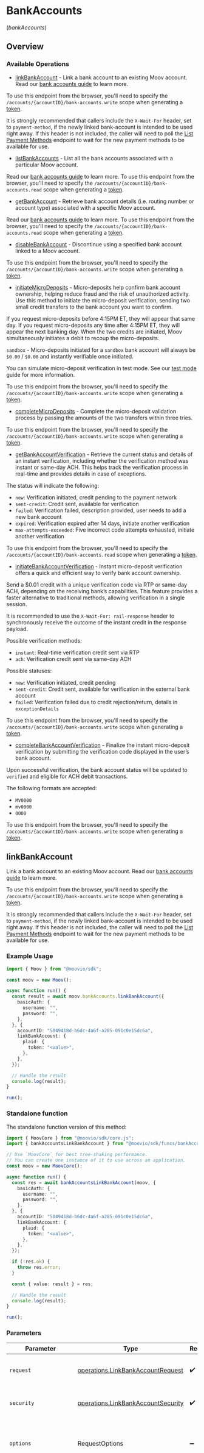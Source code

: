 # BankAccounts
(*bankAccounts*)

## Overview

### Available Operations

* [linkBankAccount](#linkbankaccount) - Link a bank account to an existing Moov account. Read our [bank accounts guide](https://docs.moov.io/guides/sources/bank-accounts/) to learn more.

To use this endpoint from the browser, you'll need to specify the `/accounts/{accountID}/bank-accounts.write` scope when generating a [token](https://docs.moov.io/api/authentication/access-tokens/).

It is strongly recommended that callers include the `X-Wait-For` header, set to `payment-method`, if the newly linked
bank-account is intended to be used right away. If this header is not included, the caller will need to poll the [List Payment
Methods](https://docs.moov.io/api/sources/payment-methods/list/)
endpoint to wait for the new payment methods to be available for use.
* [listBankAccounts](#listbankaccounts) - List all the bank accounts associated with a particular Moov account. 

Read our [bank accounts guide](https://docs.moov.io/guides/sources/bank-accounts/) to learn more. To use this endpoint 
from the browser, you'll need to specify the `/accounts/{accountID}/bank-accounts.read` scope when generating a 
[token](https://docs.moov.io/api/authentication/access-tokens/).
* [getBankAccount](#getbankaccount) - Retrieve bank account details (i.e. routing number or account type) associated with a specific Moov account. 

Read our [bank accounts guide](https://docs.moov.io/guides/sources/bank-accounts/) to learn more. To use this 
endpoint from the browser, you'll need to specify the `/accounts/{accountID}/bank-accounts.read` scope when 
generating a [token](https://docs.moov.io/api/authentication/access-tokens/).
* [disableBankAccount](#disablebankaccount) - Discontinue using a specified bank account linked to a Moov account. 

To use this endpoint from the browser, you'll need to specify the `/accounts/{accountID}/bank-accounts.write` scope 
when generating a [token](https://docs.moov.io/api/authentication/access-tokens/).
* [initiateMicroDeposits](#initiatemicrodeposits) - Micro-deposits help confirm bank account ownership, helping reduce fraud and the risk of unauthorized activity. Use this method to initiate the micro-deposit verification, sending two small credit transfers to the bank account you want to confirm.

If you request micro-deposits before 4:15PM ET, they will appear that same day. If you request micro-deposits any time after 4:15PM ET, they will appear the next banking day. When the two credits are initiated, Moov simultaneously initiates a debit to recoup the micro-deposits. 

`sandbox` - Micro-deposits initiated for a `sandbox` bank account will always be `$0.00` / `$0.00` and instantly verifiable once initiated.

You can simulate micro-deposit verification in test mode. See our [test mode](https://docs.moov.io/guides/get-started/test-mode/#micro-deposits) guide for more information.

To use this endpoint from the browser, you'll need to specify the `/accounts/{accountID}/bank-accounts.write` scope when generating a [token](https://docs.moov.io/api/authentication/access-tokens/).
* [completeMicroDeposits](#completemicrodeposits) - Complete the micro-deposit validation process by passing the amounts of the two transfers within three tries.

To use this endpoint from the browser, you'll need to specify the `/accounts/{accountID}/bank-accounts.write` scope when generating a 
[token](https://docs.moov.io/api/authentication/access-tokens/).
* [getBankAccountVerification](#getbankaccountverification) - Retrieve the current status and details of an instant verification, including whether the verification method was instant or same-day 
ACH. This helps track the verification process in real-time and provides details in case of exceptions.

The status will indicate the following:

- `new`: Verification initiated, credit pending to the payment network
- `sent-credit`: Credit sent, available for verification
- `failed`: Verification failed, description provided, user needs to add a new bank account
- `expired`: Verification expired after 14 days, initiate another verification
- `max-attempts-exceeded`: Five incorrect code attempts exhausted, initiate another verification

To use this endpoint from the browser, you'll need to specify the `/accounts/{accountID}/bank-accounts.read` scope when generating a 
[token](https://docs.moov.io/api/authentication/access-tokens/).
* [initiateBankAccountVerification](#initiatebankaccountverification) - Instant micro-deposit verification offers a quick and efficient way to verify bank account ownership. 

Send a $0.01 credit with a unique verification code via RTP or same-day ACH, depending on the receiving bank’s capabilities. This
feature provides a faster alternative to traditional methods, allowing verification in a single session.

It is recommended to use the `X-Wait-For: rail-response` header to synchronously receive the outcome of the instant credit in the
 response payload.

Possible verification methods:
  - `instant`: Real-time verification credit sent via RTP
  - `ach`: Verification credit sent via same-day ACH

Possible statuses:
  - `new`: Verification initiated, credit pending
  - `sent-credit`: Credit sent, available for verification in the external bank account
  - `failed`: Verification failed due to credit rejection/return, details in `exceptionDetails`

To use this endpoint from the browser, you'll need to specify the `/accounts/{accountID}/bank-accounts.write` scope when generating a 
[token](https://docs.moov.io/api/authentication/access-tokens/).
* [completeBankAccountVerification](#completebankaccountverification) - Finalize the instant micro-deposit verification by submitting the verification code displayed in the user’s bank account. 

Upon successful verification, the bank account status will be updated to `verified` and eligible for ACH debit transactions.

The following formats are accepted:
- `MV0000`
- `mv0000`
- `0000`

To use this endpoint from the browser, you'll need to specify the `/accounts/{accountID}/bank-accounts.write` scope when 
generating a [token](https://docs.moov.io/api/authentication/access-tokens/).

## linkBankAccount

Link a bank account to an existing Moov account. Read our [bank accounts guide](https://docs.moov.io/guides/sources/bank-accounts/) to learn more.

To use this endpoint from the browser, you'll need to specify the `/accounts/{accountID}/bank-accounts.write` scope when generating a [token](https://docs.moov.io/api/authentication/access-tokens/).

It is strongly recommended that callers include the `X-Wait-For` header, set to `payment-method`, if the newly linked
bank-account is intended to be used right away. If this header is not included, the caller will need to poll the [List Payment
Methods](https://docs.moov.io/api/sources/payment-methods/list/)
endpoint to wait for the new payment methods to be available for use.

### Example Usage

```typescript
import { Moov } from "@moovio/sdk";

const moov = new Moov();

async function run() {
  const result = await moov.bankAccounts.linkBankAccount({
    basicAuth: {
      username: "",
      password: "",
    },
  }, {
    accountID: "5049418d-b6dc-4a6f-a285-091c0e15dc6a",
    linkBankAccount: {
      plaid: {
        token: "<value>",
      },
    },
  });

  // Handle the result
  console.log(result);
}

run();
```

### Standalone function

The standalone function version of this method:

```typescript
import { MoovCore } from "@moovio/sdk/core.js";
import { bankAccountsLinkBankAccount } from "@moovio/sdk/funcs/bankAccountsLinkBankAccount.js";

// Use `MoovCore` for best tree-shaking performance.
// You can create one instance of it to use across an application.
const moov = new MoovCore();

async function run() {
  const res = await bankAccountsLinkBankAccount(moov, {
    basicAuth: {
      username: "",
      password: "",
    },
  }, {
    accountID: "5049418d-b6dc-4a6f-a285-091c0e15dc6a",
    linkBankAccount: {
      plaid: {
        token: "<value>",
      },
    },
  });

  if (!res.ok) {
    throw res.error;
  }

  const { value: result } = res;

  // Handle the result
  console.log(result);
}

run();
```

### Parameters

| Parameter                                                                                                                                                                      | Type                                                                                                                                                                           | Required                                                                                                                                                                       | Description                                                                                                                                                                    |
| ------------------------------------------------------------------------------------------------------------------------------------------------------------------------------ | ------------------------------------------------------------------------------------------------------------------------------------------------------------------------------ | ------------------------------------------------------------------------------------------------------------------------------------------------------------------------------ | ------------------------------------------------------------------------------------------------------------------------------------------------------------------------------ |
| `request`                                                                                                                                                                      | [operations.LinkBankAccountRequest](../../models/operations/linkbankaccountrequest.md)                                                                                         | :heavy_check_mark:                                                                                                                                                             | The request object to use for the request.                                                                                                                                     |
| `security`                                                                                                                                                                     | [operations.LinkBankAccountSecurity](../../models/operations/linkbankaccountsecurity.md)                                                                                       | :heavy_check_mark:                                                                                                                                                             | The security requirements to use for the request.                                                                                                                              |
| `options`                                                                                                                                                                      | RequestOptions                                                                                                                                                                 | :heavy_minus_sign:                                                                                                                                                             | Used to set various options for making HTTP requests.                                                                                                                          |
| `options.fetchOptions`                                                                                                                                                         | [RequestInit](https://developer.mozilla.org/en-US/docs/Web/API/Request/Request#options)                                                                                        | :heavy_minus_sign:                                                                                                                                                             | Options that are passed to the underlying HTTP request. This can be used to inject extra headers for examples. All `Request` options, except `method` and `body`, are allowed. |
| `options.retries`                                                                                                                                                              | [RetryConfig](../../lib/utils/retryconfig.md)                                                                                                                                  | :heavy_minus_sign:                                                                                                                                                             | Enables retrying HTTP requests under certain failure conditions.                                                                                                               |

### Response

**Promise\<[components.BankAccount](../../models/components/bankaccount.md)\>**

### Errors

| Error Type                        | Status Code                       | Content Type                      |
| --------------------------------- | --------------------------------- | --------------------------------- |
| errors.GenericError               | 400, 409                          | application/json                  |
| errors.BankAccountValidationError | 422                               | application/json                  |
| errors.APIError                   | 4XX, 5XX                          | \*/\*                             |

## listBankAccounts

List all the bank accounts associated with a particular Moov account. 

Read our [bank accounts guide](https://docs.moov.io/guides/sources/bank-accounts/) to learn more. To use this endpoint 
from the browser, you'll need to specify the `/accounts/{accountID}/bank-accounts.read` scope when generating a 
[token](https://docs.moov.io/api/authentication/access-tokens/).

### Example Usage

```typescript
import { Moov } from "@moovio/sdk";

const moov = new Moov();

async function run() {
  const result = await moov.bankAccounts.listBankAccounts({
    basicAuth: {
      username: "",
      password: "",
    },
  }, {
    accountID: "91095bec-ade2-4a8c-9f46-ae7f07234fee",
  });

  // Handle the result
  console.log(result);
}

run();
```

### Standalone function

The standalone function version of this method:

```typescript
import { MoovCore } from "@moovio/sdk/core.js";
import { bankAccountsListBankAccounts } from "@moovio/sdk/funcs/bankAccountsListBankAccounts.js";

// Use `MoovCore` for best tree-shaking performance.
// You can create one instance of it to use across an application.
const moov = new MoovCore();

async function run() {
  const res = await bankAccountsListBankAccounts(moov, {
    basicAuth: {
      username: "",
      password: "",
    },
  }, {
    accountID: "91095bec-ade2-4a8c-9f46-ae7f07234fee",
  });

  if (!res.ok) {
    throw res.error;
  }

  const { value: result } = res;

  // Handle the result
  console.log(result);
}

run();
```

### Parameters

| Parameter                                                                                                                                                                      | Type                                                                                                                                                                           | Required                                                                                                                                                                       | Description                                                                                                                                                                    |
| ------------------------------------------------------------------------------------------------------------------------------------------------------------------------------ | ------------------------------------------------------------------------------------------------------------------------------------------------------------------------------ | ------------------------------------------------------------------------------------------------------------------------------------------------------------------------------ | ------------------------------------------------------------------------------------------------------------------------------------------------------------------------------ |
| `request`                                                                                                                                                                      | [operations.ListBankAccountsRequest](../../models/operations/listbankaccountsrequest.md)                                                                                       | :heavy_check_mark:                                                                                                                                                             | The request object to use for the request.                                                                                                                                     |
| `security`                                                                                                                                                                     | [operations.ListBankAccountsSecurity](../../models/operations/listbankaccountssecurity.md)                                                                                     | :heavy_check_mark:                                                                                                                                                             | The security requirements to use for the request.                                                                                                                              |
| `options`                                                                                                                                                                      | RequestOptions                                                                                                                                                                 | :heavy_minus_sign:                                                                                                                                                             | Used to set various options for making HTTP requests.                                                                                                                          |
| `options.fetchOptions`                                                                                                                                                         | [RequestInit](https://developer.mozilla.org/en-US/docs/Web/API/Request/Request#options)                                                                                        | :heavy_minus_sign:                                                                                                                                                             | Options that are passed to the underlying HTTP request. This can be used to inject extra headers for examples. All `Request` options, except `method` and `body`, are allowed. |
| `options.retries`                                                                                                                                                              | [RetryConfig](../../lib/utils/retryconfig.md)                                                                                                                                  | :heavy_minus_sign:                                                                                                                                                             | Enables retrying HTTP requests under certain failure conditions.                                                                                                               |

### Response

**Promise\<[components.BankAccount[]](../../models/.md)\>**

### Errors

| Error Type      | Status Code     | Content Type    |
| --------------- | --------------- | --------------- |
| errors.APIError | 4XX, 5XX        | \*/\*           |

## getBankAccount

Retrieve bank account details (i.e. routing number or account type) associated with a specific Moov account. 

Read our [bank accounts guide](https://docs.moov.io/guides/sources/bank-accounts/) to learn more. To use this 
endpoint from the browser, you'll need to specify the `/accounts/{accountID}/bank-accounts.read` scope when 
generating a [token](https://docs.moov.io/api/authentication/access-tokens/).

### Example Usage

```typescript
import { Moov } from "@moovio/sdk";

const moov = new Moov();

async function run() {
  const result = await moov.bankAccounts.getBankAccount({
    basicAuth: {
      username: "",
      password: "",
    },
  }, {
    accountID: "30085225-d87e-47cd-8f08-001465f8cd22",
    bankAccountID: "6c5a7be6-792b-4628-af28-a852f8c9de5b",
  });

  // Handle the result
  console.log(result);
}

run();
```

### Standalone function

The standalone function version of this method:

```typescript
import { MoovCore } from "@moovio/sdk/core.js";
import { bankAccountsGetBankAccount } from "@moovio/sdk/funcs/bankAccountsGetBankAccount.js";

// Use `MoovCore` for best tree-shaking performance.
// You can create one instance of it to use across an application.
const moov = new MoovCore();

async function run() {
  const res = await bankAccountsGetBankAccount(moov, {
    basicAuth: {
      username: "",
      password: "",
    },
  }, {
    accountID: "30085225-d87e-47cd-8f08-001465f8cd22",
    bankAccountID: "6c5a7be6-792b-4628-af28-a852f8c9de5b",
  });

  if (!res.ok) {
    throw res.error;
  }

  const { value: result } = res;

  // Handle the result
  console.log(result);
}

run();
```

### Parameters

| Parameter                                                                                                                                                                      | Type                                                                                                                                                                           | Required                                                                                                                                                                       | Description                                                                                                                                                                    |
| ------------------------------------------------------------------------------------------------------------------------------------------------------------------------------ | ------------------------------------------------------------------------------------------------------------------------------------------------------------------------------ | ------------------------------------------------------------------------------------------------------------------------------------------------------------------------------ | ------------------------------------------------------------------------------------------------------------------------------------------------------------------------------ |
| `request`                                                                                                                                                                      | [operations.GetBankAccountRequest](../../models/operations/getbankaccountrequest.md)                                                                                           | :heavy_check_mark:                                                                                                                                                             | The request object to use for the request.                                                                                                                                     |
| `security`                                                                                                                                                                     | [operations.GetBankAccountSecurity](../../models/operations/getbankaccountsecurity.md)                                                                                         | :heavy_check_mark:                                                                                                                                                             | The security requirements to use for the request.                                                                                                                              |
| `options`                                                                                                                                                                      | RequestOptions                                                                                                                                                                 | :heavy_minus_sign:                                                                                                                                                             | Used to set various options for making HTTP requests.                                                                                                                          |
| `options.fetchOptions`                                                                                                                                                         | [RequestInit](https://developer.mozilla.org/en-US/docs/Web/API/Request/Request#options)                                                                                        | :heavy_minus_sign:                                                                                                                                                             | Options that are passed to the underlying HTTP request. This can be used to inject extra headers for examples. All `Request` options, except `method` and `body`, are allowed. |
| `options.retries`                                                                                                                                                              | [RetryConfig](../../lib/utils/retryconfig.md)                                                                                                                                  | :heavy_minus_sign:                                                                                                                                                             | Enables retrying HTTP requests under certain failure conditions.                                                                                                               |

### Response

**Promise\<[components.BankAccount](../../models/components/bankaccount.md)\>**

### Errors

| Error Type      | Status Code     | Content Type    |
| --------------- | --------------- | --------------- |
| errors.APIError | 4XX, 5XX        | \*/\*           |

## disableBankAccount

Discontinue using a specified bank account linked to a Moov account. 

To use this endpoint from the browser, you'll need to specify the `/accounts/{accountID}/bank-accounts.write` scope 
when generating a [token](https://docs.moov.io/api/authentication/access-tokens/).

### Example Usage

```typescript
import { Moov } from "@moovio/sdk";

const moov = new Moov();

async function run() {
  await moov.bankAccounts.disableBankAccount({
    basicAuth: {
      username: "",
      password: "",
    },
  }, {
    accountID: "d01209e7-2701-46cc-b0ba-56eabf4e1ec7",
    bankAccountID: "0ae3f56a-e391-4a80-962d-9fe4c7a45b97",
  });


}

run();
```

### Standalone function

The standalone function version of this method:

```typescript
import { MoovCore } from "@moovio/sdk/core.js";
import { bankAccountsDisableBankAccount } from "@moovio/sdk/funcs/bankAccountsDisableBankAccount.js";

// Use `MoovCore` for best tree-shaking performance.
// You can create one instance of it to use across an application.
const moov = new MoovCore();

async function run() {
  const res = await bankAccountsDisableBankAccount(moov, {
    basicAuth: {
      username: "",
      password: "",
    },
  }, {
    accountID: "d01209e7-2701-46cc-b0ba-56eabf4e1ec7",
    bankAccountID: "0ae3f56a-e391-4a80-962d-9fe4c7a45b97",
  });

  if (!res.ok) {
    throw res.error;
  }

  const { value: result } = res;

  
}

run();
```

### Parameters

| Parameter                                                                                                                                                                      | Type                                                                                                                                                                           | Required                                                                                                                                                                       | Description                                                                                                                                                                    |
| ------------------------------------------------------------------------------------------------------------------------------------------------------------------------------ | ------------------------------------------------------------------------------------------------------------------------------------------------------------------------------ | ------------------------------------------------------------------------------------------------------------------------------------------------------------------------------ | ------------------------------------------------------------------------------------------------------------------------------------------------------------------------------ |
| `request`                                                                                                                                                                      | [operations.DisableBankAccountRequest](../../models/operations/disablebankaccountrequest.md)                                                                                   | :heavy_check_mark:                                                                                                                                                             | The request object to use for the request.                                                                                                                                     |
| `security`                                                                                                                                                                     | [operations.DisableBankAccountSecurity](../../models/operations/disablebankaccountsecurity.md)                                                                                 | :heavy_check_mark:                                                                                                                                                             | The security requirements to use for the request.                                                                                                                              |
| `options`                                                                                                                                                                      | RequestOptions                                                                                                                                                                 | :heavy_minus_sign:                                                                                                                                                             | Used to set various options for making HTTP requests.                                                                                                                          |
| `options.fetchOptions`                                                                                                                                                         | [RequestInit](https://developer.mozilla.org/en-US/docs/Web/API/Request/Request#options)                                                                                        | :heavy_minus_sign:                                                                                                                                                             | Options that are passed to the underlying HTTP request. This can be used to inject extra headers for examples. All `Request` options, except `method` and `body`, are allowed. |
| `options.retries`                                                                                                                                                              | [RetryConfig](../../lib/utils/retryconfig.md)                                                                                                                                  | :heavy_minus_sign:                                                                                                                                                             | Enables retrying HTTP requests under certain failure conditions.                                                                                                               |

### Response

**Promise\<void\>**

### Errors

| Error Type          | Status Code         | Content Type        |
| ------------------- | ------------------- | ------------------- |
| errors.GenericError | 400, 409            | application/json    |
| errors.APIError     | 4XX, 5XX            | \*/\*               |

## initiateMicroDeposits

Micro-deposits help confirm bank account ownership, helping reduce fraud and the risk of unauthorized activity. Use this method to initiate the micro-deposit verification, sending two small credit transfers to the bank account you want to confirm.

If you request micro-deposits before 4:15PM ET, they will appear that same day. If you request micro-deposits any time after 4:15PM ET, they will appear the next banking day. When the two credits are initiated, Moov simultaneously initiates a debit to recoup the micro-deposits. 

`sandbox` - Micro-deposits initiated for a `sandbox` bank account will always be `$0.00` / `$0.00` and instantly verifiable once initiated.

You can simulate micro-deposit verification in test mode. See our [test mode](https://docs.moov.io/guides/get-started/test-mode/#micro-deposits) guide for more information.

To use this endpoint from the browser, you'll need to specify the `/accounts/{accountID}/bank-accounts.write` scope when generating a [token](https://docs.moov.io/api/authentication/access-tokens/).

### Example Usage

```typescript
import { Moov } from "@moovio/sdk";

const moov = new Moov();

async function run() {
  await moov.bankAccounts.initiateMicroDeposits({
    basicAuth: {
      username: "",
      password: "",
    },
  }, {
    accountID: "ff04d5ff-8ad2-4d87-baf2-0c9dcb6d3e2a",
    bankAccountID: "10ed8688-d7e2-4a70-827d-af795759945d",
  });


}

run();
```

### Standalone function

The standalone function version of this method:

```typescript
import { MoovCore } from "@moovio/sdk/core.js";
import { bankAccountsInitiateMicroDeposits } from "@moovio/sdk/funcs/bankAccountsInitiateMicroDeposits.js";

// Use `MoovCore` for best tree-shaking performance.
// You can create one instance of it to use across an application.
const moov = new MoovCore();

async function run() {
  const res = await bankAccountsInitiateMicroDeposits(moov, {
    basicAuth: {
      username: "",
      password: "",
    },
  }, {
    accountID: "ff04d5ff-8ad2-4d87-baf2-0c9dcb6d3e2a",
    bankAccountID: "10ed8688-d7e2-4a70-827d-af795759945d",
  });

  if (!res.ok) {
    throw res.error;
  }

  const { value: result } = res;

  
}

run();
```

### Parameters

| Parameter                                                                                                                                                                      | Type                                                                                                                                                                           | Required                                                                                                                                                                       | Description                                                                                                                                                                    |
| ------------------------------------------------------------------------------------------------------------------------------------------------------------------------------ | ------------------------------------------------------------------------------------------------------------------------------------------------------------------------------ | ------------------------------------------------------------------------------------------------------------------------------------------------------------------------------ | ------------------------------------------------------------------------------------------------------------------------------------------------------------------------------ |
| `request`                                                                                                                                                                      | [operations.InitiateMicroDepositsRequest](../../models/operations/initiatemicrodepositsrequest.md)                                                                             | :heavy_check_mark:                                                                                                                                                             | The request object to use for the request.                                                                                                                                     |
| `security`                                                                                                                                                                     | [operations.InitiateMicroDepositsSecurity](../../models/operations/initiatemicrodepositssecurity.md)                                                                           | :heavy_check_mark:                                                                                                                                                             | The security requirements to use for the request.                                                                                                                              |
| `options`                                                                                                                                                                      | RequestOptions                                                                                                                                                                 | :heavy_minus_sign:                                                                                                                                                             | Used to set various options for making HTTP requests.                                                                                                                          |
| `options.fetchOptions`                                                                                                                                                         | [RequestInit](https://developer.mozilla.org/en-US/docs/Web/API/Request/Request#options)                                                                                        | :heavy_minus_sign:                                                                                                                                                             | Options that are passed to the underlying HTTP request. This can be used to inject extra headers for examples. All `Request` options, except `method` and `body`, are allowed. |
| `options.retries`                                                                                                                                                              | [RetryConfig](../../lib/utils/retryconfig.md)                                                                                                                                  | :heavy_minus_sign:                                                                                                                                                             | Enables retrying HTTP requests under certain failure conditions.                                                                                                               |

### Response

**Promise\<void\>**

### Errors

| Error Type          | Status Code         | Content Type        |
| ------------------- | ------------------- | ------------------- |
| errors.GenericError | 400, 409            | application/json    |
| errors.APIError     | 4XX, 5XX            | \*/\*               |

## completeMicroDeposits

Complete the micro-deposit validation process by passing the amounts of the two transfers within three tries.

To use this endpoint from the browser, you'll need to specify the `/accounts/{accountID}/bank-accounts.write` scope when generating a 
[token](https://docs.moov.io/api/authentication/access-tokens/).

### Example Usage

```typescript
import { Moov } from "@moovio/sdk";

const moov = new Moov();

async function run() {
  const result = await moov.bankAccounts.completeMicroDeposits({
    basicAuth: {
      username: "",
      password: "",
    },
  }, {
    accountID: "ebfc273d-980b-4a92-8dd9-bf9996f2a16e",
    bankAccountID: "3e6af61e-a5cb-4281-b0e6-e7e3d39edf65",
    completeMicroDeposits: {
      amounts: [
        18,
        21,
      ],
    },
  });

  // Handle the result
  console.log(result);
}

run();
```

### Standalone function

The standalone function version of this method:

```typescript
import { MoovCore } from "@moovio/sdk/core.js";
import { bankAccountsCompleteMicroDeposits } from "@moovio/sdk/funcs/bankAccountsCompleteMicroDeposits.js";

// Use `MoovCore` for best tree-shaking performance.
// You can create one instance of it to use across an application.
const moov = new MoovCore();

async function run() {
  const res = await bankAccountsCompleteMicroDeposits(moov, {
    basicAuth: {
      username: "",
      password: "",
    },
  }, {
    accountID: "ebfc273d-980b-4a92-8dd9-bf9996f2a16e",
    bankAccountID: "3e6af61e-a5cb-4281-b0e6-e7e3d39edf65",
    completeMicroDeposits: {
      amounts: [
        18,
        21,
      ],
    },
  });

  if (!res.ok) {
    throw res.error;
  }

  const { value: result } = res;

  // Handle the result
  console.log(result);
}

run();
```

### Parameters

| Parameter                                                                                                                                                                      | Type                                                                                                                                                                           | Required                                                                                                                                                                       | Description                                                                                                                                                                    |
| ------------------------------------------------------------------------------------------------------------------------------------------------------------------------------ | ------------------------------------------------------------------------------------------------------------------------------------------------------------------------------ | ------------------------------------------------------------------------------------------------------------------------------------------------------------------------------ | ------------------------------------------------------------------------------------------------------------------------------------------------------------------------------ |
| `request`                                                                                                                                                                      | [operations.CompleteMicroDepositsRequest](../../models/operations/completemicrodepositsrequest.md)                                                                             | :heavy_check_mark:                                                                                                                                                             | The request object to use for the request.                                                                                                                                     |
| `security`                                                                                                                                                                     | [operations.CompleteMicroDepositsSecurity](../../models/operations/completemicrodepositssecurity.md)                                                                           | :heavy_check_mark:                                                                                                                                                             | The security requirements to use for the request.                                                                                                                              |
| `options`                                                                                                                                                                      | RequestOptions                                                                                                                                                                 | :heavy_minus_sign:                                                                                                                                                             | Used to set various options for making HTTP requests.                                                                                                                          |
| `options.fetchOptions`                                                                                                                                                         | [RequestInit](https://developer.mozilla.org/en-US/docs/Web/API/Request/Request#options)                                                                                        | :heavy_minus_sign:                                                                                                                                                             | Options that are passed to the underlying HTTP request. This can be used to inject extra headers for examples. All `Request` options, except `method` and `body`, are allowed. |
| `options.retries`                                                                                                                                                              | [RetryConfig](../../lib/utils/retryconfig.md)                                                                                                                                  | :heavy_minus_sign:                                                                                                                                                             | Enables retrying HTTP requests under certain failure conditions.                                                                                                               |

### Response

**Promise\<[components.CompletedMicroDeposits](../../models/components/completedmicrodeposits.md)\>**

### Errors

| Error Type                         | Status Code                        | Content Type                       |
| ---------------------------------- | ---------------------------------- | ---------------------------------- |
| errors.GenericError                | 400, 409                           | application/json                   |
| errors.MicroDepositValidationError | 422                                | application/json                   |
| errors.APIError                    | 4XX, 5XX                           | \*/\*                              |

## getBankAccountVerification

Retrieve the current status and details of an instant verification, including whether the verification method was instant or same-day 
ACH. This helps track the verification process in real-time and provides details in case of exceptions.

The status will indicate the following:

- `new`: Verification initiated, credit pending to the payment network
- `sent-credit`: Credit sent, available for verification
- `failed`: Verification failed, description provided, user needs to add a new bank account
- `expired`: Verification expired after 14 days, initiate another verification
- `max-attempts-exceeded`: Five incorrect code attempts exhausted, initiate another verification

To use this endpoint from the browser, you'll need to specify the `/accounts/{accountID}/bank-accounts.read` scope when generating a 
[token](https://docs.moov.io/api/authentication/access-tokens/).

### Example Usage

```typescript
import { Moov } from "@moovio/sdk";

const moov = new Moov();

async function run() {
  const result = await moov.bankAccounts.getBankAccountVerification({
    basicAuth: {
      username: "",
      password: "",
    },
  }, {
    accountID: "0102058c-a936-482a-a3ca-2355850903d7",
    bankAccountID: "ee6888ef-544e-4146-bab7-ea04e31b2274",
  });

  // Handle the result
  console.log(result);
}

run();
```

### Standalone function

The standalone function version of this method:

```typescript
import { MoovCore } from "@moovio/sdk/core.js";
import { bankAccountsGetBankAccountVerification } from "@moovio/sdk/funcs/bankAccountsGetBankAccountVerification.js";

// Use `MoovCore` for best tree-shaking performance.
// You can create one instance of it to use across an application.
const moov = new MoovCore();

async function run() {
  const res = await bankAccountsGetBankAccountVerification(moov, {
    basicAuth: {
      username: "",
      password: "",
    },
  }, {
    accountID: "0102058c-a936-482a-a3ca-2355850903d7",
    bankAccountID: "ee6888ef-544e-4146-bab7-ea04e31b2274",
  });

  if (!res.ok) {
    throw res.error;
  }

  const { value: result } = res;

  // Handle the result
  console.log(result);
}

run();
```

### Parameters

| Parameter                                                                                                                                                                      | Type                                                                                                                                                                           | Required                                                                                                                                                                       | Description                                                                                                                                                                    |
| ------------------------------------------------------------------------------------------------------------------------------------------------------------------------------ | ------------------------------------------------------------------------------------------------------------------------------------------------------------------------------ | ------------------------------------------------------------------------------------------------------------------------------------------------------------------------------ | ------------------------------------------------------------------------------------------------------------------------------------------------------------------------------ |
| `request`                                                                                                                                                                      | [operations.GetBankAccountVerificationRequest](../../models/operations/getbankaccountverificationrequest.md)                                                                   | :heavy_check_mark:                                                                                                                                                             | The request object to use for the request.                                                                                                                                     |
| `security`                                                                                                                                                                     | [operations.GetBankAccountVerificationSecurity](../../models/operations/getbankaccountverificationsecurity.md)                                                                 | :heavy_check_mark:                                                                                                                                                             | The security requirements to use for the request.                                                                                                                              |
| `options`                                                                                                                                                                      | RequestOptions                                                                                                                                                                 | :heavy_minus_sign:                                                                                                                                                             | Used to set various options for making HTTP requests.                                                                                                                          |
| `options.fetchOptions`                                                                                                                                                         | [RequestInit](https://developer.mozilla.org/en-US/docs/Web/API/Request/Request#options)                                                                                        | :heavy_minus_sign:                                                                                                                                                             | Options that are passed to the underlying HTTP request. This can be used to inject extra headers for examples. All `Request` options, except `method` and `body`, are allowed. |
| `options.retries`                                                                                                                                                              | [RetryConfig](../../lib/utils/retryconfig.md)                                                                                                                                  | :heavy_minus_sign:                                                                                                                                                             | Enables retrying HTTP requests under certain failure conditions.                                                                                                               |

### Response

**Promise\<[components.BankAccountVerification](../../models/components/bankaccountverification.md)\>**

### Errors

| Error Type      | Status Code     | Content Type    |
| --------------- | --------------- | --------------- |
| errors.APIError | 4XX, 5XX        | \*/\*           |

## initiateBankAccountVerification

Instant micro-deposit verification offers a quick and efficient way to verify bank account ownership. 

Send a $0.01 credit with a unique verification code via RTP or same-day ACH, depending on the receiving bank’s capabilities. This
feature provides a faster alternative to traditional methods, allowing verification in a single session.

It is recommended to use the `X-Wait-For: rail-response` header to synchronously receive the outcome of the instant credit in the
 response payload.

Possible verification methods:
  - `instant`: Real-time verification credit sent via RTP
  - `ach`: Verification credit sent via same-day ACH

Possible statuses:
  - `new`: Verification initiated, credit pending
  - `sent-credit`: Credit sent, available for verification in the external bank account
  - `failed`: Verification failed due to credit rejection/return, details in `exceptionDetails`

To use this endpoint from the browser, you'll need to specify the `/accounts/{accountID}/bank-accounts.write` scope when generating a 
[token](https://docs.moov.io/api/authentication/access-tokens/).

### Example Usage

```typescript
import { Moov } from "@moovio/sdk";

const moov = new Moov();

async function run() {
  const result = await moov.bankAccounts.initiateBankAccountVerification({
    basicAuth: {
      username: "",
      password: "",
    },
  }, {
    xWaitFor: "payment-method",
    accountID: "c2b4967e-86a5-474e-a78e-f013315f7dcc",
    bankAccountID: "d648f8f3-7641-4e40-8a99-c08de14889c8",
  });

  // Handle the result
  console.log(result);
}

run();
```

### Standalone function

The standalone function version of this method:

```typescript
import { MoovCore } from "@moovio/sdk/core.js";
import { bankAccountsInitiateBankAccountVerification } from "@moovio/sdk/funcs/bankAccountsInitiateBankAccountVerification.js";

// Use `MoovCore` for best tree-shaking performance.
// You can create one instance of it to use across an application.
const moov = new MoovCore();

async function run() {
  const res = await bankAccountsInitiateBankAccountVerification(moov, {
    basicAuth: {
      username: "",
      password: "",
    },
  }, {
    xWaitFor: "payment-method",
    accountID: "c2b4967e-86a5-474e-a78e-f013315f7dcc",
    bankAccountID: "d648f8f3-7641-4e40-8a99-c08de14889c8",
  });

  if (!res.ok) {
    throw res.error;
  }

  const { value: result } = res;

  // Handle the result
  console.log(result);
}

run();
```

### Parameters

| Parameter                                                                                                                                                                      | Type                                                                                                                                                                           | Required                                                                                                                                                                       | Description                                                                                                                                                                    |
| ------------------------------------------------------------------------------------------------------------------------------------------------------------------------------ | ------------------------------------------------------------------------------------------------------------------------------------------------------------------------------ | ------------------------------------------------------------------------------------------------------------------------------------------------------------------------------ | ------------------------------------------------------------------------------------------------------------------------------------------------------------------------------ |
| `request`                                                                                                                                                                      | [operations.InitiateBankAccountVerificationRequest](../../models/operations/initiatebankaccountverificationrequest.md)                                                         | :heavy_check_mark:                                                                                                                                                             | The request object to use for the request.                                                                                                                                     |
| `security`                                                                                                                                                                     | [operations.InitiateBankAccountVerificationSecurity](../../models/operations/initiatebankaccountverificationsecurity.md)                                                       | :heavy_check_mark:                                                                                                                                                             | The security requirements to use for the request.                                                                                                                              |
| `options`                                                                                                                                                                      | RequestOptions                                                                                                                                                                 | :heavy_minus_sign:                                                                                                                                                             | Used to set various options for making HTTP requests.                                                                                                                          |
| `options.fetchOptions`                                                                                                                                                         | [RequestInit](https://developer.mozilla.org/en-US/docs/Web/API/Request/Request#options)                                                                                        | :heavy_minus_sign:                                                                                                                                                             | Options that are passed to the underlying HTTP request. This can be used to inject extra headers for examples. All `Request` options, except `method` and `body`, are allowed. |
| `options.retries`                                                                                                                                                              | [RetryConfig](../../lib/utils/retryconfig.md)                                                                                                                                  | :heavy_minus_sign:                                                                                                                                                             | Enables retrying HTTP requests under certain failure conditions.                                                                                                               |

### Response

**Promise\<[components.BankAccountVerificationCreated](../../models/components/bankaccountverificationcreated.md)\>**

### Errors

| Error Type          | Status Code         | Content Type        |
| ------------------- | ------------------- | ------------------- |
| errors.GenericError | 400, 409            | application/json    |
| errors.APIError     | 4XX, 5XX            | \*/\*               |

## completeBankAccountVerification

Finalize the instant micro-deposit verification by submitting the verification code displayed in the user’s bank account. 

Upon successful verification, the bank account status will be updated to `verified` and eligible for ACH debit transactions.

The following formats are accepted:
- `MV0000`
- `mv0000`
- `0000`

To use this endpoint from the browser, you'll need to specify the `/accounts/{accountID}/bank-accounts.write` scope when 
generating a [token](https://docs.moov.io/api/authentication/access-tokens/).

### Example Usage

```typescript
import { Moov } from "@moovio/sdk";

const moov = new Moov();

async function run() {
  const result = await moov.bankAccounts.completeBankAccountVerification({
    basicAuth: {
      username: "",
      password: "",
    },
  }, {
    accountID: "88cf5aa5-bf76-406e-a986-eb33cd8890e3",
    bankAccountID: "0157260f-ae3c-496c-a9d8-24de5fbc6b31",
    completeBankAccountVerification: {
      code: "MV1234",
    },
  });

  // Handle the result
  console.log(result);
}

run();
```

### Standalone function

The standalone function version of this method:

```typescript
import { MoovCore } from "@moovio/sdk/core.js";
import { bankAccountsCompleteBankAccountVerification } from "@moovio/sdk/funcs/bankAccountsCompleteBankAccountVerification.js";

// Use `MoovCore` for best tree-shaking performance.
// You can create one instance of it to use across an application.
const moov = new MoovCore();

async function run() {
  const res = await bankAccountsCompleteBankAccountVerification(moov, {
    basicAuth: {
      username: "",
      password: "",
    },
  }, {
    accountID: "88cf5aa5-bf76-406e-a986-eb33cd8890e3",
    bankAccountID: "0157260f-ae3c-496c-a9d8-24de5fbc6b31",
    completeBankAccountVerification: {
      code: "MV1234",
    },
  });

  if (!res.ok) {
    throw res.error;
  }

  const { value: result } = res;

  // Handle the result
  console.log(result);
}

run();
```

### Parameters

| Parameter                                                                                                                                                                      | Type                                                                                                                                                                           | Required                                                                                                                                                                       | Description                                                                                                                                                                    |
| ------------------------------------------------------------------------------------------------------------------------------------------------------------------------------ | ------------------------------------------------------------------------------------------------------------------------------------------------------------------------------ | ------------------------------------------------------------------------------------------------------------------------------------------------------------------------------ | ------------------------------------------------------------------------------------------------------------------------------------------------------------------------------ |
| `request`                                                                                                                                                                      | [operations.CompleteBankAccountVerificationRequest](../../models/operations/completebankaccountverificationrequest.md)                                                         | :heavy_check_mark:                                                                                                                                                             | The request object to use for the request.                                                                                                                                     |
| `security`                                                                                                                                                                     | [operations.CompleteBankAccountVerificationSecurity](../../models/operations/completebankaccountverificationsecurity.md)                                                       | :heavy_check_mark:                                                                                                                                                             | The security requirements to use for the request.                                                                                                                              |
| `options`                                                                                                                                                                      | RequestOptions                                                                                                                                                                 | :heavy_minus_sign:                                                                                                                                                             | Used to set various options for making HTTP requests.                                                                                                                          |
| `options.fetchOptions`                                                                                                                                                         | [RequestInit](https://developer.mozilla.org/en-US/docs/Web/API/Request/Request#options)                                                                                        | :heavy_minus_sign:                                                                                                                                                             | Options that are passed to the underlying HTTP request. This can be used to inject extra headers for examples. All `Request` options, except `method` and `body`, are allowed. |
| `options.retries`                                                                                                                                                              | [RetryConfig](../../lib/utils/retryconfig.md)                                                                                                                                  | :heavy_minus_sign:                                                                                                                                                             | Enables retrying HTTP requests under certain failure conditions.                                                                                                               |

### Response

**Promise\<[components.BankAccountVerification](../../models/components/bankaccountverification.md)\>**

### Errors

| Error Type          | Status Code         | Content Type        |
| ------------------- | ------------------- | ------------------- |
| errors.GenericError | 400, 409, 422       | application/json    |
| errors.APIError     | 4XX, 5XX            | \*/\*               |